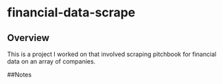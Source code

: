 # financial-data-scrape

## Overview
This is a project I worked on that involved scraping pitchbook for financial data on an array of companies. 

##Notes
